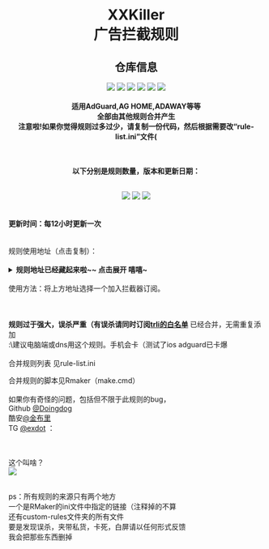 <h1 align="center">XXKiller<br>广告拦截规则</h1>
<div align="center">
<h2 align="center">仓库信息</h2>
<img src='https://img.shields.io/github/stars/DoingDog/XXKiller?color=yellow'>
<img src='https://img.shields.io/github/forks/DoingDog/XXKiller?color=orange'>
<img src='https://img.shields.io/github/issues/DoingDog/XXKiller?color=green'>
<img src='https://img.shields.io/github/license/DoingDog/XXKiller?color=bule'>
<img src='https://img.shields.io/github/languages/code-size/DoingDog/XXKiller?color=blueviolet'>
<img src='https://github.com/DoingDog/XXKiller/actions/workflows/xxkiller.yml/badge.svg'>
</div>
<div align="center">
<br><strong>适用AdGuard,AG HOME,ADAWAY等等<br/>
全部由其他规则合并产生<br/>
注意啦!如果你觉得规则过多过少，请复制一份代码，然后根据需要改“rule-list.ini”文件(<br/><br/></strong>
<br/>

<strong>以下分别是规则数量，版本和更新日期： <br/> <br/></strong></div>
<div align="center">
<img src='https://img.shields.io/endpoint?url=https://raw.githubusercontent.com/DoingDog/XXKiller/main/changelog/num'>
<img src='https://img.shields.io/endpoint?url=https://raw.githubusercontent.com/DoingDog/XXKiller/main/changelog/ver'>
<img src='https://img.shields.io/endpoint?url=https://raw.githubusercontent.com/DoingDog/XXKiller/main/changelog/date'>
</div>
<strong><br><br>更新时间：每12小时更新一次</strong><br/><br/><br/>
规则使用地址（点击复制）：<br/><br/>
<details><summary><strong>规则地址已经藏起来啦~~ 点击展开 嘻嘻~</strong></summary>
<br>  

Github 原版 raw（真的连得上吗）   
```
https://raw.githubusercontent.com/DoingDog/XXKiller/main/w.txt
```
中国香港 iQ （快速）
```
https://raw.iqiq.io/DoingDog/XXKiller/main/w.txt
```
中国附近1 jsdelivr（12小时更新延迟） （快速）  
```
https://gcore.jsdelivr.net/gh/DoingDog/XXKiller@main/w.txt
```
中国附近2 jsdelivr（12小时更新延迟） （普通）  
```
https://fastly.jsdelivr.net/gh/DoingDog/XXKiller@main/w.txt
```
中国附近3 jsdelivr（12小时更新延迟） （慢速） 
```
https://cdn.jsdelivr.net/gh/DoingDog/XXKiller@main/w.txt
```
中国香港 fastgit（12小时更新延迟） （慢速） 
```
https://raw.fastgit.org/DoingDog/XXKiller/main/w.txt
```
韩国 ghproxy（12小时更新延迟） （慢速） 
```
https://ghproxy.com/https://raw.githubusercontent.com/DoingDog/XXKiller/main/w.txt
```
日本 staticaly  （？小时更新延迟）（倒闭）
```
https://cdn.staticaly.com/gh/DoingDog/XXKiller/main/w.txt
```


</details>
<br/>使用方法：将上方地址选择一个加入拦截器订阅。<br/>
<br/><br/><br/>
<strong>规则过于强大，误杀严重（有误杀请同时订阅<a href="https://raw.fastgit.org/DoingDog/rconvert/main/mod-trli.txt">trli的白名单</a></strong> 已经合并，无需重复添加<br/>:\建议电脑端或dns用这个规则。手机会卡（测试了ios adguard已卡爆<br/>
<br/>
合并规则列表 见rule-list.ini<br/>

合并规则的脚本见Rmaker（make.cmd）<br/><br/>
如果你有奇怪的问题，包括但不限于此规则的bug，<br>Github [@Doingdog](https://github.com/DoingDog)<br>酷安[@金布里](http://www.coolapk.com/u/3410257) <br>TG [@exdot](https://t.me/exdot) ：\
<br>

<br/>这个叫啥？<br/>
![](http://profile-counter.glitch.me/xxkiller-ads/count.svg)

<br/>ps：所有规则的来源只有两个地方<br/>
一个是RMaker的ini文件中指定的链接（注释掉的不算<br/>
还有custom-rules文件夹的所有文件<br/>
要是发现误杀，夹带私货，卡死，白屏请以任何形式反馈<br/>
我会把那些东西删掉
